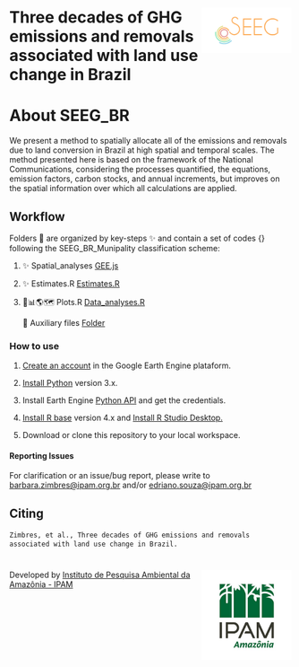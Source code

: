 <div>
    <img src='./aux/seegbrasilhome__2_.png' height='auto' width='160' align='right'>
  <h1>  Three decades of GHG emissions and removals associated with land use change in Brazil </h1>
<div>
    
# About SEEG_BR 
We present a method to spatially allocate all of the emissions and removals due to land conversion in Brazil at high spatial and temporal scales. The method presented here is based on the framework of the National Communications, considering the processes quantified, the equations, emission factors, carbon stocks, and annual increments, but improves on the spatial information over which all calculations are applied. 

## Workflow
   
   Folders 📂 are organized by key-steps  ✨ and contain a set of codes {} following the SEEG_BR_Munipality classification scheme:

1. ✨ Spatial_analyses [GEE.js](https://github.com/souza-eab/SEEG_BR/tree/main/1._Spatial_analyses)

2. ✨ Estimates.R [Estimates.R](https://github.com/souza-eab/SEEG_BR/tree/main/2._Estimates)

3. 📂📊:earth_americas::world_map: Plots.R [Data_analyses.R](https://github.com/souza-eab/SEEG_BR/tree/main/3._Data_analyses)

   📂 Auxiliary files [Folder](https://github.com/souza-eab/SEEG_BR/tree/main/aux)

### How to use
1. [Create an account](https://signup.earthengine.google.com/) in the Google Earth Engine plataform.

2. [Install Python](https://www.python.org/downloads/) version 3.x.

3. Install Earth Engine [Python API](https://developers.google.com/earth-engine/guides/python_install) and get the credentials. 

4. [Install R base](https://cran.r-project.org/bin/) version 4.x and [Install R Studio Desktop.](https://www.rstudio.com/products/rstudio/download/)

5. Download or clone this repository to your local workspace.

#### Reporting Issues
For clarification or an issue/bug report, please write to <barbara.zimbres@ipam.org.br> and/or <edriano.souza@ipam.org.br> 


## Citing
    Zimbres, et al., Three decades of GHG emissions and removals associated with land use change in Brazil. 

 <div>
    <img src='./aux/ipam_logo.jpg' height='auto' width='160' align='right'>
  <h1>   </h1>
</div>

Developed by [Instituto de Pesquisa Ambiental da Amazônia - IPAM](https://ipam.org.br/)<br>


